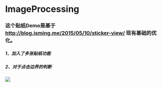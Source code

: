 # ImageProcessing
### 这个贴纸Demo是基于 http://blog.isming.me/2015/05/10/sticker-view/ 现有基础的优化。

#####            1、加入了多张贴纸功能
#####            2、对于点击边界的判断
            
            
![](https://github.com/pepoc/ImageProcessing/blob/master/demo.png)  
